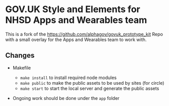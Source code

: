 # GOV.UK Style and Elements for NHSD Apps and Wearables team

This is a fork of the https://github.com/alphagov/govuk_prototype_kit Repo with a small overlay for the Apps and Wearables team to work with.

## Changes

- Makefile
  - `make install` to install required node modules
  - `make public` to make the public assets to be used by sites (for circle)
  - `make start` to start the local server and generate the public assets

- Ongoing work should be done under the `app` folder